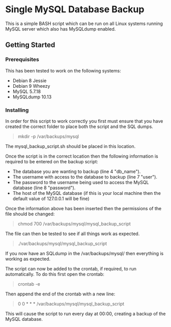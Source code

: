 # Single MySQL Database Backup

This is a simple BASH script which can be run on all Linux systems running MySQL server which also has MySQLdump enabled.

## Getting Started

### Prerequisites

This has been tested to work on the following systems:

- Debian 8 Jessie
- Debian 9 Wheezy
- MySQL 5.7.18
- MySQLdump 10.13

### Installing

In order for this script to work correctly you first must ensure that you have created the correct folder to place both the script and the SQL dumps.

> mkdir -p /var/backups/mysql

The mysql_backup_script.sh should be placed in this location.

Once the script is in the correct location then the following information is required to be entered on the backup script:

- The database you are wanting to backup (line 4 "db_name").
- The username with access to the database to backup (line 7 "user").
- The password to the username being used to access the MySQL database (line 8 "password").
- The host of the MySQL database (if this is your local machine then the default value of 127.0.0.1 will be fine)

Once the information above has been inserted then the permissions of the file should be changed:

> chmod 700 /var/backups/mysql/mysql_backup_script

The file can then be tested to see if all things work as expected.

> ./var/backups/mysql/mysql_backup_script

If you now have an SQLdump in the /var/backups/mysql/ then everything is working as expected.

The script can now be added to the crontab, if required, to run automatically. To do this first open the crontab:

> crontab -e

Then append the end of the crontab with a new line:

> 0 0 * * * /var/backups/mysql/mysql_backup_script

This will cause the script to run every day at 00:00, creating a backup of the MySQL database.